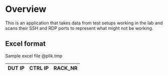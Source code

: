 # Overview
This is an application that takes data from test setups working in the lab and scans their SSH and RDP ports to represent what might not be working.

## Excel format
Sample excel file @plik.tmp

| DUT IP | CTRL IP | RACK_NR |
| --- | --- | --- |
